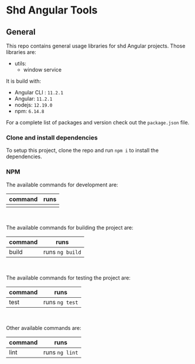 # Shd Angular Tools
## General

This repo contains general usage libraries for shd Angular projects. Those libraries are:
- utils:
    - window service

It is build with:
- Angular CLI : `11.2.1` 
- Angular: `11.2.1`
- nodejs: `12.19.0`
- npm: `6.14.8`


For a complete list of packages and version check out the `package.json` file.

### Clone and install dependencies
To setup this project, clone the repo and run `npm i` to install the dependencies.

### NPM

The available commands for development are:

| command      | runs                                                                                                 |
|--------------|------------------------------------------------------------------------------------------------------|
|    |                                                      |
<br>

The available commands for building the project are:

| command      | runs                                                                                                 |
|--------------|------------------------------------------------------------------------------------------------------|
| build        | runs `ng build`                                            |
<br>

The available commands for testing the project are:

| command      | runs                                                                                                 |
|--------------|------------------------------------------------------------------------------------------------------|
| test       |runs `ng test`  |
<br>

Other available commands are:

| command      | runs                                                                                                 |
|--------------|------------------------------------------------------------------------------------------------------|
|lint    | runs     `ng lint`                                                  |
<br>



